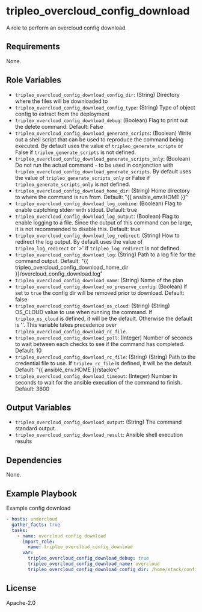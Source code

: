 tripleo_overcloud_config_download
=================================

A role to perform an overcloud config download.

Requirements
------------

None.

Role Variables
--------------

* `tripleo_overcloud_config_download_config_dir`: (String) Directory where the files will be downloaded to
* `tripleo_overcloud_config_download_config_type`: (String) Type of object config to extract from the deployment
* `tripleo_overcloud_config_download_debug`: (Boolean) Flag to print out the delete command. Default: False
* `tripleo_overcloud_config_download_generate_scripts`: (Boolean) Write out a shell script that can be used to reproduce the command being executed. By default uses the value of `tripleo_generate_scripts` or False if `tripleo_generate_scripts` is not defined.
* `tripleo_overcloud_config_download_generate_scripts_only`: (Boolean) Do not run the actual command - to be used in conjonction with `tripleo_overcloud_config_download_generate_scripts`. By default uses the value of `tripleo_generate_scripts_only` or False if `tripleo_generate_scripts_only` is not defined.
* `tripleo_overcloud_config_download_home_dir`: (String) Home directory to where the command is run from. Default: "{{ ansible_env.HOME }}"
* `tripleo_overcloud_config_download_log_combine`: (Boolean) Flag to enable captching stderr with stdout. Default: true
* `tripleo_overcloud_config_download_log_output`: (Boolean) Flag to enable logging to a file. Since the output of this command can be large, it is not recommended to disable this. Default: true
* `tripleo_overcloud_config_download_log_redirect`: (String) How to redirect the log output. By default uses the value of `tripleo_log_redirect` or '>' if `tripleo_log_redirect` is not defined.
* `tripleo_overcloud_config_download_log`: (String) Path to a log file for the command output. Default: "{{ tripleo_overcloud_config_download_home_dir }}/overcloud_config_download.log"
* `tripleo_overcloud_config_download_name`: (String) Name of the plan
* `tripleo_overcloud_config_download_no_preserve_config`: (Boolean) If set to `true` the config dir will be removed prior to download. Default: false
* `tripleo_overcloud_config_download_os_cloud`: (String) (String) OS_CLOUD value to use when running the command. If `tripleo_os_cloud` is defined, it will be the default. Otherwise the default is ''. This variable takes precedence over `tripleo_overcloud_config_download_rc_file`.
* `tripleo_overcloud_config_download_poll`: (Integer) Number of seconds to wait between each checks to see if the command has completed. Default: 10
* `tripleo_overcloud_config_download_rc_file`: (String) (String) Path to the credential file to use. If `tripleo_rc_file` is defined, it will be the default. Default: "{{ ansible_env.HOME }}/stackrc"
* `tripleo_overcloud_config_download_timeout`: (Integer) Number in seconds to wait for the ansible execution of the command to finish. Default: 3600

Output Variables
----------------

* `tripleo_overcloud_config_download_output`: (String) The command standard output.
* `tripleo_overcloud_config_download_result`: Ansible shell execution results

Dependencies
------------

None.

Example Playbook
----------------

Example config download

```yaml
- hosts: undercloud
  gather_facts: true
  tasks:
    - name: overcloud config download
      import_role:
        name: tripleo_overcloud_config_download
      var:
        tripleo_overcloud_config_download_debug: true
        tripleo_overcloud_config_download_name: overcloud
        tripleo_overcloud_config_download_config_dir: /home/stack/config
```

License
-------

Apache-2.0
